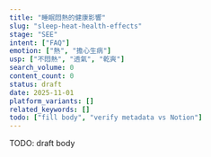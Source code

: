 ```yaml
---
title: "睡眠悶熱的健康影響"
slug: "sleep-heat-health-effects"
stage: "SEE"
intent: ["FAQ"]
emotion: ["熱", "擔心生病"]
usp: ["不悶熱", "透氣", "乾爽"]
search_volume: 0
content_count: 0
status: draft
date: 2025-11-01
platform_variants: []
related_keywords: []
todo: ["fill body", "verify metadata vs Notion"]
---
```


TODO: draft body

